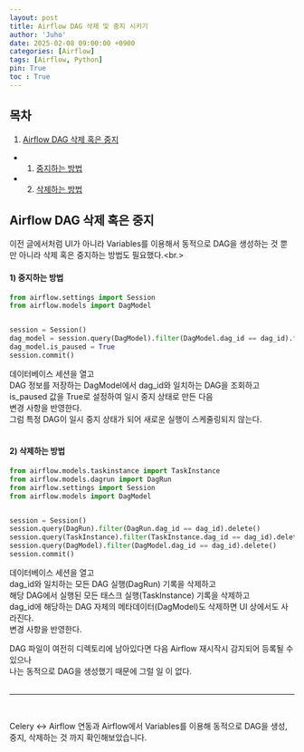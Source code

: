 ```yaml
---
layout: post
title: Airflow DAG 삭제 및 중지 시키기
author: 'Juho'
date: 2025-02-08 09:00:00 +0900
categories: [Airflow]
tags: [Airflow, Python]
pin: True
toc : True
---
```


<style>
  th{
    font-weight: bold;
    text-align: center;
    background-color: white;
  }
  td{
    background-color: white;
  }

</style>

## 목차
1. [Airflow DAG 삭제 혹은 중지](#airflow-dag-삭제-혹은-중지)
 - 1) [중지하는 방법](#1-중지하는-방법)
 - 2) [삭제하는 방법](#2-삭제하는-방법)

## Airflow DAG 삭제 혹은 중지
이전 글에서처럼 UI가 아니라 Variables를 이용해서 동적으로 DAG을 생성하는 것 뿐만 아니라 삭제 혹은 중지하는 방법도 필요했다.<br.>

#### 1) 중지하는 방법
```python
from airflow.settings import Session
from airflow.models import DagModel


session = Session()
dag_model = session.query(DagModel).filter(DagModel.dag_id == dag_id).first()
dag_model.is_paused = True
session.commit()
```
데이터베이스 세션을 열고 <br/>
DAG 정보를 저장하는 DagModel에서 dag_id와 일치하는 DAG을 조회하고 <br/>
is_paused 값을 True로 설정하여 일시 중지 상태로 만든 다음 <br/>
변경 사항을 반영한다.<br/>
그럼 특정 DAG이 일시 중지 상태가 되어 새로운 실행이 스케줄링되지 않는다.<br/>
<br/>

#### 2) 삭제하는 방법
```python
from airflow.models.taskinstance import TaskInstance
from airflow.models.dagrun import DagRun
from airflow.settings import Session
from airflow.models import DagModel


session = Session()
session.query(DagRun).filter(DagRun.dag_id == dag_id).delete()
session.query(TaskInstance).filter(TaskInstance.dag_id == dag_id).delete()
session.query(DagModel).filter(DagModel.dag_id == dag_id).delete()
session.commit()
```
데이터베이스 세션을 열고 <br/>
dag_id와 일치하는 모든 DAG 실행(DagRun) 기록을 삭제하고 <br/>
해당 DAG에서 실행된 모든 태스크 실행(TaskInstance) 기록을 삭제하고 <br/>
dag_id에 해당하는 DAG 자체의 메타데이터(DagModel)도 삭제하면 UI 상에서도 사라진다.<br/>
변경 사항을 반영한다.<br/>

DAG 파일이 여전히 디렉토리에 남아있다면 다음 Airflow 재시작시 감지되어 등록될 수 있으나<br/>
나는 동적으로 DAG을 생성했기 때문에 그럴 일 이 없다.<br/>
<br/>


---

<br/>

Celery <-> Airflow 연동과 Airflow에서 Variables를 이용해 동적으로 DAG을 생성, 중지, 삭제하는 것 까지 확인해보았습니다. <br/>
